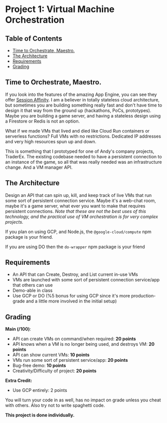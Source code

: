 # Project 1: Virtual Machine Orchestration <!-- omit in toc -->

## Table of Contents <!-- omit in toc -->

- [Time to Orchestrate, Maestro.](#time-to-orchestrate-maestro)
- [The Architecture](#the-architecture)
- [Requirements](#requirements)
- [Grading](#grading)

## Time to Orchestrate, Maestro.

If you look into the features of the amazing App Engine, you can see they offer [Session Affinity](https://cloud.google.com/appengine/docs/flexible/python/reference/app-yaml#network_settings). I am a believer in totally stateless cloud architecture, but sometimes you are building something really fast and don't have time to design it that way from the ground up (hackathons, PoCs, prototypes). Maybe you are building a game server, and having a stateless design using a Firestore or Redis is not an option.

What if we made VMs that lived and died like Cloud Run containers or serverless functions? Full VMs with no restrictions. Dedicated IP addresses and very high resources spun up and down.

This is something that I prototyped for one of Andy's company projects, TraderEx. The existing codebase needed to have a persistent connection to an instance of the game, so all that was really needed was an infrastructure change. And a VM manager API.

## The Architecture

Design an API that can spin up, kill, and keep track of live VMs that run some sort of persistent connection service. Maybe it's a web-chat room, maybe it's a game server, what ever you want to make that requires persistent connections. _Note that these are not the best uses of this technology, and the practical use of VM orchestration is for very complex projects._ 

If you plan on using GCP, and Node.js, the `@google-cloud/compute` npm package is your friend.

If you are using DO then the `do-wrapper` npm package is your friend

## Requirements

- An API that can Create, Destroy, and List current in-use VMs
- VMs are launched with some sort of persistent connection service/app that others can use
- Demo-able in class
- Use GCP or DO (%5 bonus for using GCP since it's more production-grade and a little more involved in the initial setup)

## Grading

**Main (/100)**:
- API can create VMs on command/when required: **20 points**
- API knows when a VM is no longer being used, and destroys VM: **20 points**
- API can show current VMs: **10 points**
- VMs run some sort of persistent service/app: **20 points**
- Bug-free demo: **10 points**
- Creativity/Difficulty of project: **20 points**

**Extra Credit:**
- Use GCP entirely: 2 points

You will turn your code in as well, has no impact on grade unless you cheat with others. Also try not to write spaghetti code.

**This project is done individually.**
